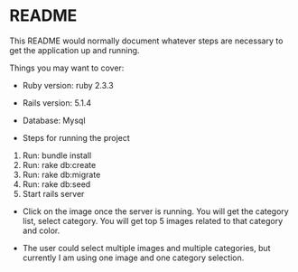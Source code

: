# README

This README would normally document whatever steps are necessary to get the
application up and running.

Things you may want to cover:

* Ruby version: ruby 2.3.3

* Rails version: 5.1.4

* Database: Mysql

* Steps for running the project
1. Run: bundle install
2. Run: rake db:create
3. Run: rake db:migrate
4. Run: rake db:seed
5. Start rails server

* Click on the image once the server is running. You will get the category list, select category. You will get top 5 images related to that category and color.

* The user could select multiple images and multiple categories, but currently I am using one image and one category selection.



